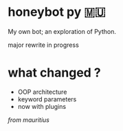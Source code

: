 # honeybot py 🇲🇺

<p>My own bot; an exploration of Python.</p>
<p>major rewrite in progress</p>

# what changed ?

 * OOP architecture
 * keyword parameters
 * now with plugins
 
_from mauritius_
 


